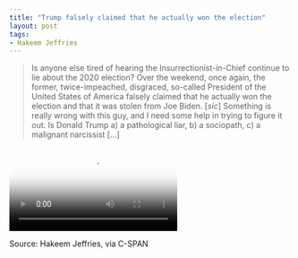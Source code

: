 ```yaml
---
title: "Trump falsely claimed that he actually won the election"
layout: post
tags:
- Hakeem Jeffries
---
```


> Is anyone else tired of hearing the Insurrectionist-in-Chief continue to lie about the 2020 election? Over the weekend, once again, the former, twice-impeached, disgraced, so-called President of the United States of America falsely claimed that he actually won the election and that it was stolen from Joe Biden. [*sic*] Something is really wrong with this guy, and I need some help in trying to figure it out. Is Donald Trump a) a pathological liar, b) a sociopath, c) a malignant narcissist [...]

<div class="embed-responsive embed-responsive-16by9" style="margin-bottom: 1em;"><video class="embed-responsive-item" controls poster="https://www.glockspiel.com/impeach45/2021-07-26-Hakeem-Jeffries.jpg"><source  src="https://www.glockspiel.com/impeach45/2021-07-26-Hakeem-Jeffries.mp4" type="video/mp4"></video><br></div>

Source: Hakeem Jeffries, via C-SPAN
